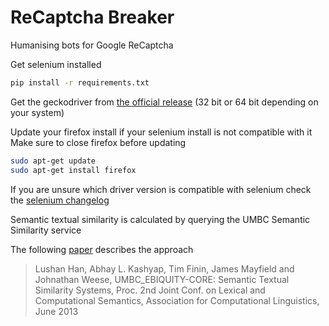 # ReCaptcha Breaker

Humanising bots for Google ReCaptcha

Get selenium installed

```sh
pip install -r requirements.txt
```

Get the geckodriver from [the official release](https://github.com/mozilla/geckodriver/releases) (32 bit or 64 bit depending on your system)

Update your firefox install if your selenium install is not compatible with it  
Make sure to close firefox before updating

```sh
sudo apt-get update
sudo apt-get install firefox
```

If you are unsure which driver version is compatible with selenium check the [selenium changelog](https://github.com/SeleniumHQ/selenium/blob/master/dotnet/CHANGELOG)

Semantic textual similarity is calculated by querying the UMBC Semantic Similarity service

The following [paper](http://ebiquity.umbc.edu/_file_directory_/papers/674.pdf) describes the approach

>Lushan Han, Abhay L. Kashyap, Tim Finin, James Mayfield and Johnathan Weese, UMBC_EBIQUITY-CORE: Semantic Textual Similarity Systems, Proc. 2nd Joint Conf. on Lexical and Computational Semantics, Association for Computational Linguistics, June 2013
